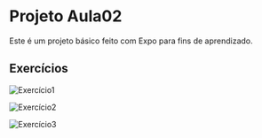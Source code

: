 # Projeto Aula02

Este é um projeto básico feito com Expo para fins de aprendizado.

## Exercícios

![Exercício1](https://freeimage.host/i/3MzR4ix)

![Exercício2](https://freeimage.host/i/3MzRPKQ)

![Exercício3](https://freeimage.host/i/3MzRilV)